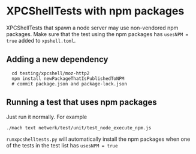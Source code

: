 # XPCShellTests with npm packages

XPCShellTests that spawn a node server may use non-vendored npm packages.
Make sure that the test using the npm packages has `usesNPM = true` added to `xpshell.toml`.

## Adding a new dependency

```
  cd testing/xpcshell/moz-http2
  npm install newPackageThatIsPublishedToNPM
  # commit package.json and package-lock.json
```

## Running a test that uses npm packages

Just run it normally. For example

```
./mach text netwerk/test/unit/test_node_execute_npm.js
```

`runxpcshelltests.py` will automatically install the npm packages when one of
the tests in the test list has `usesNPM = true`
